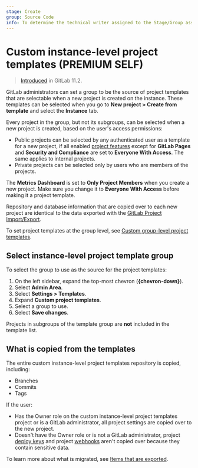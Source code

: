 ```yaml
---
stage: Create
group: Source Code
info: To determine the technical writer assigned to the Stage/Group associated with this page, see https://about.gitlab.com/handbook/product/ux/technical-writing/#assignments
---
```


# Custom instance-level project templates **(PREMIUM SELF)**

> [Introduced](https://gitlab.com/gitlab-org/gitlab/-/issues/6860) in GitLab 11.2.

GitLab administrators can set a group to be the source of project templates that are
selectable when a new project is created on the instance. These templates can be selected
when you go to **New project > Create from template** and select the **Instance** tab.

Every project in the group, but not its subgroups, can be selected when a new project
is created, based on the user's access permissions:

- Public projects can be selected by any authenticated user as a template for a new project,
  if all enabled [project features](../user/project/settings/index.md#configure-project-features-and-permissions)
  except for **GitLab Pages** and **Security and Compliance** are set to **Everyone With Access**.
  The same applies to internal projects.
- Private projects can be selected only by users who are members of the projects.

The **Metrics Dashboard** is set to **Only Project Members** when you create a new project. Make
sure you change it to **Everyone With Access** before making it a project template.

Repository and database information that are copied over to each new project are
identical to the data exported with the [GitLab Project Import/Export](../user/project/settings/import_export.md).

To set project templates at the group level, see [Custom group-level project templates](../user/group/custom_project_templates.md).

## Select instance-level project template group

To select the group to use as the source for the project templates:

1. On the left sidebar, expand the top-most chevron (**{chevron-down}**).
1. Select **Admin Area**.
1. Select **Settings > Templates**.
1. Expand **Custom project templates**.
1. Select a group to use.
1. Select **Save changes**.

Projects in subgroups of the template group are **not** included in the template list.

## What is copied from the templates

The entire custom instance-level project templates repository is copied, including:

- Branches
- Commits
- Tags

If the user:

- Has the Owner role on the custom instance-level project templates project or is a GitLab administrator, all project settings are copied over to the new
  project.
- Doesn't have the Owner role or is not a GitLab administrator, project [deploy keys](../user/project/deploy_keys/index.md#view-deploy-keys) and project
  [webhooks](../user/project/integrations/webhooks.md) aren't copied over because they contain sensitive data.

To learn more about what is migrated, see
[Items that are exported](../user/project/settings/import_export.md#items-that-are-exported).

<!-- ## Troubleshooting

Include any troubleshooting steps that you can foresee. If you know beforehand what issues
one might have when setting this up, or when something is changed, or on upgrading, it's
important to describe those, too. Think of things that may go wrong and include them here.
This is important to minimize requests for support, and to avoid doc comments with
questions that you know someone might ask.

Each scenario can be a third-level heading, for example `### Getting error message X`.
If you have none to add when creating a doc, leave this section in place
but commented out to help encourage others to add to it in the future. -->
